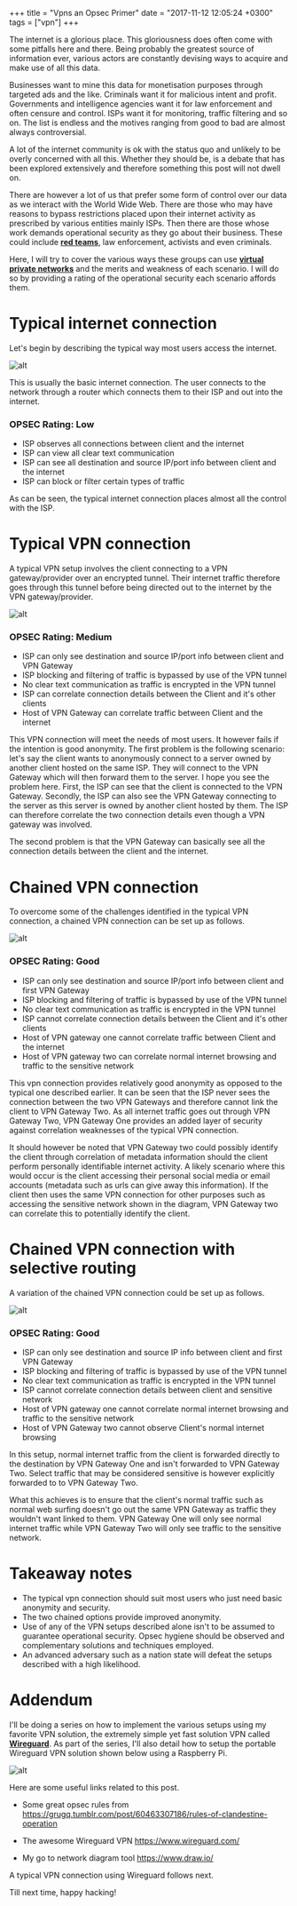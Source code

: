 +++
title = "Vpns an Opsec Primer"
date = "2017-11-12 12:05:24 +0300"
tags = ["vpn"]
+++

The internet is a glorious place. This gloriousness does often come with some pitfalls here and there. Being probably the greatest source of information ever, various actors are constantly devising ways to acquire and make use of all this data. 

<!--more-->

Businesses want to mine this data for monetisation purposes through targeted ads and the like. Criminals want it for malicious intent and profit. Governments and intelligence agencies want it for law enforcement and often censure and control. ISPs want it for monitoring, traffic filtering and so on. The list is endless and the motives ranging from good to bad are almost always controversial.

A lot of the internet community is ok with the status quo and unlikely to be overly concerned with all this. Whether they should be, is a debate that has been explored extensively and therefore something this post will not dwell on. 

There are however a lot of us that prefer some form of control over our data as we interact with the World Wide Web. There are those who may have reasons to bypass restrictions placed upon their internet activity as prescribed by various entities mainly ISPs. Then there are those whose work demands operational security as they go about their business. These could include [**red teams**](https://en.wikipedia.org/wiki/Red_team), law enforcement, activists and even criminals. 

Here, I will try to cover the various ways these groups can use [**virtual private networks**](https://en.wikipedia.org/wiki/Virtual_private_network) and the merits and weakness of each scenario. I will do so by providing a rating of the operational security each scenario affords them.

# Typical internet connection

Let's begin by describing the typical way most users access the internet.

![alt](/images/typical.png)

This is usually the basic internet connection. The user connects to the network through a router which connects them to their ISP and out into the internet.

### OPSEC Rating: **Low**
* ISP observes all connections between client and the internet
* ISP can view all clear text communication
* ISP can see all destination and source IP/port info between client and the internet
* ISP can block or filter certain types of traffic

As can be seen, the typical internet connection places almost all the control with the ISP.

# Typical VPN connection

A typical VPN setup involves the client connecting to a VPN gateway/provider over an encrypted tunnel. Their internet traffic therefore goes through this tunnel before being directed out to the internet by the VPN gateway/provider.

![alt](/images/typical_vpn.png)

### OPSEC Rating: **Medium**
* ISP can only see destination and source IP/port info between client and VPN Gateway
* ISP blocking and filtering of traffic is bypassed by use of the VPN tunnel
* No clear text communication as traffic is encrypted in the VPN tunnel
* ISP can correlate connection details between the Client and it's other clients
* Host of VPN Gateway can correlate traffic between Client and the internet 

This VPN connection will meet the needs of most users. It however fails if the intention is good anonymity. 
The first problem is the following scenario: let's say the client wants to anonymously connect to a server owned by another client hosted on the same ISP. They will connect to the VPN Gateway which will then forward them to the server. I hope you see the problem here. First, the ISP can see that the client is connected to the VPN Gateway. Secondly, the ISP can also see the VPN Gateway connecting to the server as this server is owned by another client hosted by them. The ISP can therefore correlate the two connection details even though a VPN gateway was involved.

The second problem is that the VPN Gateway can basically see all the connection details between the client and the internet.

# Chained VPN connection

To overcome some of the challenges identified in the typical VPN connection, a chained VPN connection can be set up as follows.

![alt](/images/chained_vpn.png)

### OPSEC Rating: **Good**

* ISP can only see destination and source IP/port info between client and first VPN Gateway
* ISP blocking and filtering of traffic is bypassed by use of the VPN tunnel
* No clear text communication as traffic is encrypted in the VPN tunnel
* ISP cannot correlate connection details between the Client and it's other clients 
* Host of VPN gateway one cannot correlate traffic between Client and the internet
* Host of VPN gateway two can correlate normal internet browsing and traffic to the sensitive network

This vpn connection provides relatively good anonymity as opposed to the typical one described earlier. It can be seen that the ISP never sees the connection between the two VPN Gateways and therefore cannot link the client to VPN Gateway Two. As all internet traffic goes out through VPN Gateway Two, VPN Gateway One provides an added layer of security against correlation weaknesses of the typical VPN connection.

It should however be noted that VPN Gateway two could possibly identify the client through correlation of metadata information should the client perform personally identifiable internet activity. A likely scenario where this would occur is the client accessing their personal social media or email accounts (metadata such as urls can give away this information). If the client then uses the same VPN connection for other purposes such as accessing the sensitive network shown in the diagram, VPN Gateway two can correlate this to potentially identify the client.

# Chained VPN connection with selective routing

A variation of the chained VPN connection could be set up as follows.

![alt](/images/chained_selective.png)

### OPSEC Rating: **Good**

* ISP can only see destination and source IP info between client and first VPN Gateway
* ISP blocking and filtering of traffic is bypassed by use of the VPN tunnel
* No clear text communication as traffic is encrypted in the VPN tunnel
* ISP cannot correlate connection details between client and sensitive network 
* Host of VPN gateway one cannot correlate normal internet browsing and traffic to the sensitive network
* Host of VPN Gateway two cannot observe Client's normal internet browsing

In this setup, normal internet traffic from the client is forwarded directly to the destination by VPN Gateway One and isn't forwarded to VPN Gateway Two. Select traffic that may be considered sensitive is however explicitly forwarded to to VPN Gateway Two.

What this achieves is to ensure that the client's normal traffic such as normal web surfing doesn't go out the same VPN Gateway as traffic they wouldn't want linked to them. VPN Gateway One will only see normal internet traffic while VPN Gateway Two will only see traffic to the sensitive network.

# Takeaway notes

* The typical vpn connection should suit most users who just need basic anonymity and security.
* The two chained options provide improved anonymity.
* Use of any of the VPN setups described alone isn't to be assumed to guarantee operational security. Opsec hygiene should be observed and complementary solutions and techniques employed.
* An advanced adversary such as a nation state will defeat the setups described with a high likelihood.

# Addendum

I'll be doing a series on how to implement the various setups using my favorite VPN solution, the extremely simple yet fast solution VPN called [**Wireguard**](https://www.wireguard.com/).
As part of the series, I'll also detail how to setup the portable Wireguard VPN solution shown below using a Raspberry Pi.

![alt](/images/portable_vpn.png)

Here are some useful links related to this post.

* Some great opsec rules from https://grugq.tumblr.com/post/60463307186/rules-of-clandestine-operation 

* The awesome Wireguard VPN https://www.wireguard.com/ 

* My go to network diagram tool https://www.draw.io/


A typical VPN connection using Wireguard follows next.

Till next time, happy hacking!
